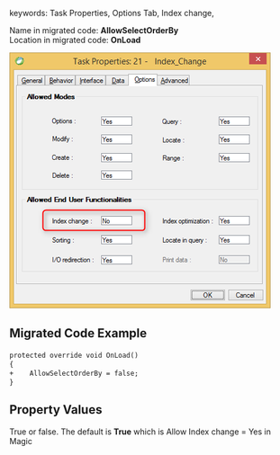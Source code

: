 ﻿keywords: Task Properties, Options Tab, Index change, 

Name in migrated code: **AllowSelectOrderBy**  
Location in migrated code: **OnLoad**


![Index Change](IndexChange.png)

## Migrated Code Example


```csdiff   
protected override void OnLoad()
{
+    AllowSelectOrderBy = false;
}
``` 

    



## Property Values
True or false. The default is **True** which is Allow Index change = Yes in Magic